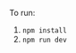 <!-- To Be Filled by Project Leader with correct information -->

To run:
1. `npm install`
2. `npm run dev`